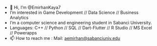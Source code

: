 - 👋 Hi, I’m @EmirhanKaya7
- I’m interested in Game Development // Data Science // Business Analytics  
- I’m a computer science and engineering student in Sabanci University.
- Languages: C++ // Python // SQL // Dart-Flutter // R Studio // MS Excel // Powerapps
- 📫 How to reach me : Mail: aemirhan@sabanciuniv.edu

<!---
EmirhanKaya7/EmirhanKaya7 is a ✨ special ✨ repository because its `README.md` (this file) appears on your GitHub profile.
You can click the Preview link to take a look at your changes.
--->
